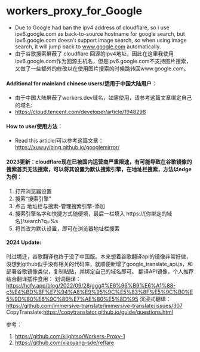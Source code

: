 # workers_proxy_for_Google
- Due to Google had ban the ipv4 address of cloudflare, so i use ipv6.google.com as back-to-source hostname for google search, but ipv6.google.com doesn't support image search, so when using image search, it will jump back to www.google.com automatically.
- 由于谷歌搜索屏蔽了 cloudflare 回源的ipv4地址，因此在这里我使用ipv6.google.com作为回源主机名，但是ipv6.google.com不支持图片搜索，又做了一些额外的修改以在使用图片搜索的时候跳转回www.google.com。

#### Additional for mainland chinese users/适用于中国大陆用户：
- 由于中国大陆屏蔽了workers.dev域名，如需使用，请参考这篇文章绑定自己的域名:    
- https://cloud.tencent.com/developer/article/1948298

#### How to use/使用方法：
- Read this article/可以参考这篇文章： https://xuwuyibing.github.io/googlemirror/

#### 2023更新：cloudflare现在已被国内运营商严重限速，有可能导致在谷歌镜像的搜索首页无法搜索，可以将其设置为默认搜索引擎，在地址栏搜索，方法以edge为例：
1. 打开浏览器设置
2. 搜索“搜索引擎”
3. 点击 地址栏与搜索-管理搜索引擎-添加
4. 搜索引擎名字和快捷方式随便填，最后一栏填入
https://[你绑定的域名]/search?q=%s
5. 将其改为默认设置，即可在浏览器地址栏搜索

#### 2024 Update: 
时过境迁，谷歌翻译也终于没了中国版。本来想着谷歌翻译api的镜像非常好做，没想到github似乎没有相关的代码库，就顺便新增了google_translate_api.js，和部署谷歌镜像类似，复制粘贴，并绑定自己的域名即可。
翻译API镜像，个人推荐结合翻译插件食用：
划词翻译：https://hcfy.app/blog/2022/09/28/ggg#%E6%96%B9%E6%A1%88-c%E4%BD%BF%E7%94%A8%E9%95%9C%E5%83%8F%E5%9C%B0%E5%9D%80%E6%9C%80%E7%AE%80%E5%8D%95
沉浸式翻译：https://github.com/immersive-translate/immersive-translate/issues/307
CopyTranslate:https://copytranslator.github.io/guide/questions.html

参考：
1. https://github.com/klightso/Workers-Proxy-1
2. https://github.com/xiaoyang-sde/reflare
